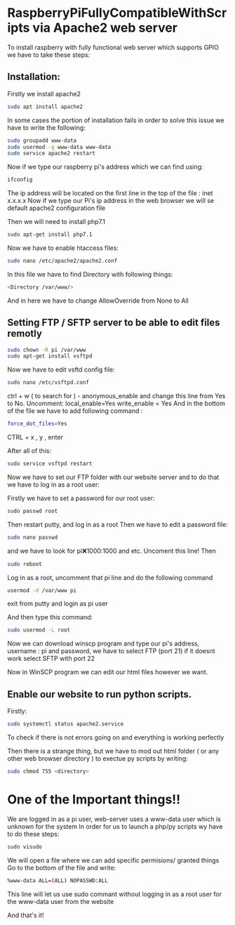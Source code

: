 # RaspberryPiFullyCompatibleWithScripts via Apache2 web server

To install raspberry with fully functional web server which supports GPIO we have to take these steps:

## Installation:

Firstly we install apache2
```bash
sudo apt install apache2
```

In some cases the portion of installation fails in order to solve this issue we have to write the following:
```bash
sudo groupadd www-data
sudo usermod -g www-data www-data
sudo service apache2 restart
```
Now if we type our raspberry pi's address which we can find using:

```bash
ifconfig
```
The ip address will be located on the first line in the top of the file : inet x.x.x.x
Now if we type our Pi's ip address in the web browser we will se default apache2 configuration file

Then we will need to install php7.1
```bash
sudo apt-get install php7.1
```
Now we have to enable htaccess files:

```bash
sudo nano /etc/apache2/apache2.conf
```
In this file we have to find Directory with following things:

```bash
<Directory /var/www/>
```
And in here we have to change AllowOverride from None to All

## Setting FTP / SFTP server to be able to edit files remotly

```bash
sudo chown -R pi /var/www
sudo apt-get install vsftpd
```
Now we have to edit vsftd config file:

```bash
sudo nano /etc/vsftpd.conf
```
ctrl + w ( to search for ) - anonymous_enable and change this line from Yes to No.
Uncomment: 
local_enable=Yes
write_enable = Yes
And in the bottom of the file we have to add following command :
```bash
force_dot_files=Yes
```
CTRL + x , y , enter

After all of this:
```bash
sudo service vsftpd restart
```
Now we have to set our FTP folder with our website server and to do that we have to log in as a root user:

Firstly we have to set a password for our root user:
```bash
sudo passwd root
```
Then restart putty, and log in as a root
Then we have to edit a password file:
```bash
sudo nano passwd
```
and we have to look for pi:x:1000:1000 and etc. Uncoment this line!
Then
```bash
sudo reboot
```
Log in as a root, uncomment that pi line and do the following command
```bash
usermod -d /var/www pi
```
exit from putty and login as pi user

And then type this command:
```bash
sudo usermod -L root
```
Now we can download winscp program and type our pi's address, username : pi and password, we have to select FTP (port 21)  if it doesnt work select SFTP with port 22

Now in WinSCP program we can edit our html files however we want.

## Enable our website to run python scripts.

Firstly:
```bash
sudo systemctl status apache2.service
```
To check if there is not errors going on and everything is working perfectly

Then there is a strange thing, but we have to mod out html folder ( or any other web browser directory ) to exectue py scripts by writing:
```bash
sudo chmod 755 <directory>
```
# One of the Important things!!

We are logged in as a pi user, web-server uses a www-data user which is unknown for the system
In order for us to launch a php/py scripts wy have to do these steps:
```bash
sudo visudo
```
We will open a file where we can add specific permisions/ granted things
Go to the bottom of the file and write:
```bash
%www-data ALL=(ALL) NOPASSWD:ALL
```
This line will let us use sudo commant without logging in as a root user for the www-data user from the website

And that's it!



